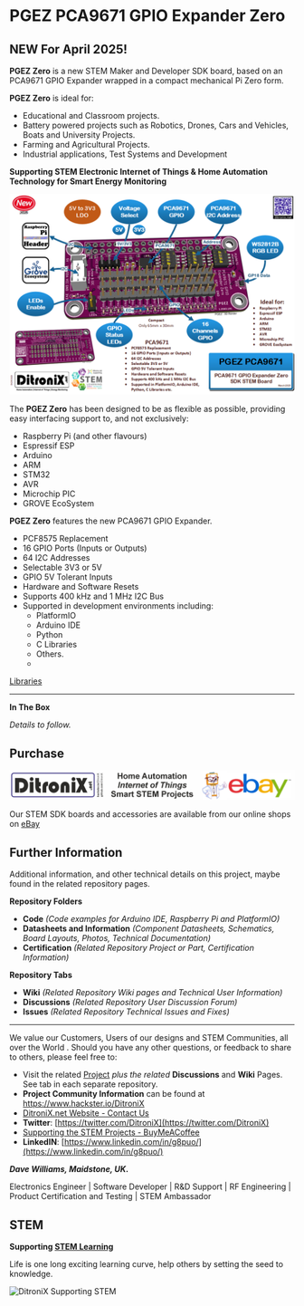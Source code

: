 # PGEZ PCA9671 GPIO Expander Zero

## NEW For April 2025!

**PGEZ Zero** is a new STEM Maker and Developer SDK board, based on an PCA9671 GPIO Expander wrapped in a compact mechanical Pi Zero form.

**PGEZ Zero** is ideal for:

 - Educational and Classroom projects. 
 - Battery powered projects such as Robotics, Drones, Cars and Vehicles, Boats and University Projects.
 - Farming and Agricultural Projects.
 - Industrial applications, Test Systems and Development

**Supporting STEM Electronic Internet of Things & Home Automation Technology for Smart Energy Monitoring**

![enter image description here](https://github.com/DitroniX/PGEZ-PCA9671-GPIO-Expander-Zero/blob/main/Datasheets%20and%20Information/PGEZ%20PCA9671%20GPIO%20Expander%20Zero%20Overview.png)

The **PGEZ Zero** has been designed to be as flexible as possible, providing easy interfacing support to, and not exclusively:

 - Raspberry Pi (and other flavours)
 - Espressif ESP
 - Arduino
 - ARM
 - STM32
 - AVR
 - Microchip PIC
 - GROVE EcoSystem

**PGEZ Zero** features the new PCA9671 GPIO Expander.  

 - PCF8575 Replacement 
 - 16 GPIO Ports (Inputs or Outputs)
 - 64 I2C Addresses
 - Selectable 3V3 or 5V
 - GPIO 5V Tolerant Inputs
 - Hardware and Software Resets
 - Supports 400 kHz and 1 MHz I2C Bus 
 - Supported in development environments including:
	 -  PlatformIO
	 -  Arduino IDE
	 -  Python
	 -  C Libraries
	 -  Others.
	 - 
[Libraries](https://github.com/RobTillaart/PCA9671)


------------

**In The Box**

*Details to follow.*

## **Purchase**
[![Display-Type-B](https://raw.githubusercontent.com/DitroniX/DitroniX/main/Files/DitroniX.net%20STEM%20IoT%20eBay.jpg?raw=true)](https://www.ebay.co.uk/usr/ditronixuk)

Our STEM SDK boards and accessories are available from our online shops on [eBay](https://www.ebay.co.uk/usr/ditronixuk) 
## **Further Information**

Additional information, and other technical details on this project, maybe found in the related repository pages.

**Repository Folders**

 - **Code** *(Code examples for Arduino  IDE, Raspberry Pi and PlatformIO)*
 -  **Datasheets and Information** *(Component Datasheets, Schematics, Board Layouts, Photos, Technical Documentation)*
 - **Certification** *(Related Repository Project or Part, Certification Information)*

**Repository Tabs**

 - **Wiki** *(Related Repository Wiki pages and Technical User Information)*
 - **Discussions** *(Related Repository User Discussion Forum)*
 - **Issues** *(Related Repository Technical Issues and Fixes)*

***

We value our Customers, Users of our designs and STEM Communities, all over the World . Should you have any other questions, or feedback to share to others, please feel free to:

* Visit the related [Project](https://github.com/DitroniX?tab=repositories) *plus the related* **Discussions** and **Wiki** Pages.  See tab in each separate repository.
* **Project Community Information** can be found at https://www.hackster.io/DitroniX
* [DitroniX.net Website - Contact Us](https://ditronix.net/contact/)
* **Twitter**: [https://twitter.com/DitroniX](https://twitter.com/DitroniX)
* [Supporting the STEM Projects - BuyMeACoffee](https://www.buymeacoffee.com/DitroniX)
*  **LinkedIN**: [https://www.linkedin.com/in/g8puo/](https://www.linkedin.com/in/g8puo/)

***Dave Williams, Maidstone, UK.***

Electronics Engineer | Software Developer | R&D Support | RF Engineering | Product Certification and Testing | STEM Ambassador

## STEM

**Supporting [STEM Learning](https://www.stem.org.uk/)**

Life is one long exciting learning curve, help others by setting the seed to knowledge.

![DitroniX Supporting STEM](https://hackster.imgix.net/uploads/attachments/1606838/stem_ambassador_-_100_volunteer_badge_edxfxlrfbc1_bjdqharfoe1_xbqi2KUcri.png?auto=compress%2Cformat&w=540&fit=max)
